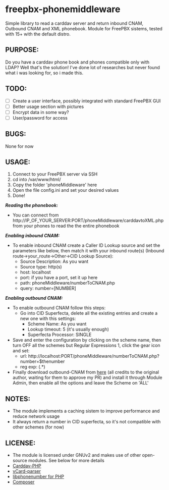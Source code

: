 # freepbx-phonemiddleware
Simple library to read a carddav server and return inbound CNAM, Outbound CNAM and XML phonebook.
Module for FreePBX sistems, tested with 15+ with the default distro.

## PURPOSE:
Do you have a carddav phone book and phones compatible only with LDAP? Well that's the solution! I've done lot of researches but never found what i was looking for, so i made this.

## TODO:
- [ ] Create a user interface, possibly integrated with standard FreePBX GUI
- [ ] Better usage section with pictures
- [ ] Encrypt data in some way?
- [ ] User/password for access

## BUGS:
None for now

## USAGE:
1. Connect to your FreePBX server via SSH
2. cd into /var/www/html/
3. Copy the folder 'phoneMiddleware' here
4. Open the file config.ini and set your desired values
5. Done!

_**Reading the phonebook:**_
- You can connect from http<span>://IP_OF_YOUR_SERVER:PORT/phoneMiddleware/carddavtoXML.php from your phones to read the the entire phonebook

_**Enabling inbound CNAM:**_
- To enable inbound CNAM create a Caller ID Lookup source and set the parameters like below, then match it with your inbound route(s) (Inbound route->your_route->Other->CID Lookup Source):
  - Source Description: As you want
  - Source type: http(s)
  - host: localhost
  - port: if you have a port, set it up here
  - path: phoneMiddleware/numberToCNAM.php
  - query: number=\[NUMBER]

_**Enabling outbound CNAM:**_
 - To enable outbound CNAM follow this steps:
    - Go into CID Superfecta, delete all the existing entries and create a new one with this settings:
      - Scheme Name: As you want
      - Lookup timeout: 5 (it's usually enough)
      - Superfecta Processor: SINGLE
  - Save and enter the configuration by clicking on the scheme name, then turn OFF all the schemes but Regular Expressions 1, click the gear icon and set:
    - url: http<span>://localhost:PORT/phoneMiddleware/numberToCNAM.php?number=$thenumber
    - reg exp: (.*)
  - Finally download outbound-CNAM from [here](https://github.com/Massi-X/freepbx-Outbound_CNAM/releases/tag/0.0.4_beta1) (all credits to the original author, waiting for them to approve my PR) and install it through Module Admin, then enable all the options and leave the Scheme on 'ALL'

## NOTES:
- The module implements a caching sistem to improve performance and reduce network usage
- It always return a number in CID superfecta, so it's not compatible with other schemes (for now)

## LICENSE:
- The module is licensed under GNUv2 and makes use of other open-source modules. See below for more details
- [Carddav-PHP](https://github.com/christian-putzke/CardDAV-PHP/blob/master/LICENSE)
- [vCard-parser](https://github.com/nuovo/vCard-parser/blob/master/LICENSE)
- [libphonenumber for PHP](https://github.com/giggsey/libphonenumber-for-php/blob/master/LICENSE)
- [Composer](https://github.com/composer/composer/blob/master/LICENSE)

